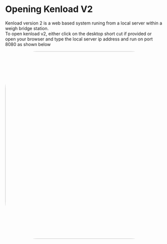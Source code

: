 # Opening Kenload V2

<p>Kenload version 2 is a web based system runing from a local server within a weigh bridge station.
<br />
To open kenload v2, either click on the desktop short cut if provided or open your browser and type the local server ip address and run on port 8080 as shown below

<figure style="margin:auto;">
<img src="/assets/images/server_address.png" style="margin:auto;border:top-left;border-width:2px;color:red;border-radius:20%;" width="900" height="600" />
</figure>
</p>
